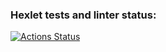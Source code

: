 ### Hexlet tests and linter status:

[![Actions Status](https://github.com/IgorStatkevitch/backend-project-lvl2/workflows/hexlet-check/badge.svg)](https://github.com/IgorStatkevitch/backend-project-lvl2/actions)
